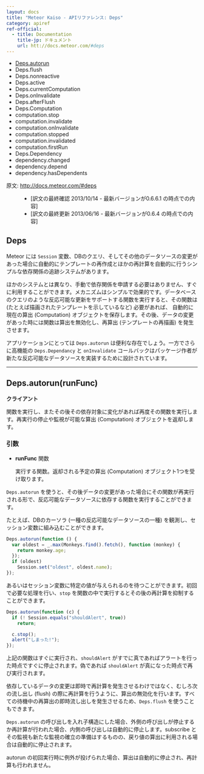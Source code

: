 ```yaml
---
layout: docs
title: "Meteor Kaiso - APIリファレンス: Deps"
category: apiref
ref-official: 
  - title: Documentation
    title-jp: ドキュメント
    url: htt://docs.meteor.com/#deps
---
```


*   [Deps.autorun](#deps_autorun)
*   Deps.flush
*   Deps.nonreactive
*   Deps.active
*   Deps.currentComputation
*   Deps.onInvalidate
*   Deps.afterFlush
*   Deps.Computation
*   computation.stop
*   computation.invalidate
*   computation.onInvalidate
*   computation.stopped
*   computation.invalidated
*   computation.firstRun
*   Deps.Dependency
*   dependency.changed
*   dependency.depend
*   dependency.hasDependents 

<dl>
  <dt>原文: <a href="http://docs.meteor.com/#deps">http://docs.meteor.com/#deps</a><dt>
  <dd>
  <ul>
    <li>[訳文の最終確認 2013/10/14 - 最新バージョンが0.6.6.1 の時点での内容]</li>
    <li>[訳文の最終更新 2013/06/16 - 最新バージョンが0.6.4 の時点での内容]</li>
  </ul>
  </dd>
</dl>

## Deps

Meteor には `Session` 変数、DBのクエリ、そしてその他のデータソースの変更があった場合に自動的にテンプレートの再作成とほかの再計算を自動的に行うシンプルな依存関係の追跡システムがあります。

ほかのシステムとは異なり、手動で依存関係を申請する必要はありません、すぐに利用することができます。メカニズムはシンプルで効果的です。データベースのクエリのような反応可能な更新をサポートする関数を実行すると、その関数は (たとえば描画されたテンプレートを示しているなど) 必要があれば、 自動的に現在の算出 (Computation) オブジェクトを保存します。その後、データの変更があった時には関数は算出を無効化し、再算出 (テンプレートの再描画) を発生させます。

アプリケーションにとっては `Deps.autorun` は便利な存在でしょう。一方でさらに高機能の `Deps.Dependancy` と `onInvalidate` コールバックはパッケージ作者が新たな反応可能なデータソースを実装するために設計されています。

---
<a name="deps_autorun"></a>
## Deps.autorun(runFunc)
__クライアント__

関数を実行し、またその後その依存対象に変化があれば再度その関数を実行します。再実行の停止や監視が可能な算出 (Computation) オブジェクトを返却します。

### 引数

* **runFunc** 関数

    実行する関数。返却される予定の算出 (Computation) オブジェクト1つを受け取ります。

`Deps.autorun` を使うと、その後データの変更があった場合にその関数が再実行される形で、反応可能なデータソースに依存する関数を実行することができます。

たとえば、DBのカーソラ (一種の反応可能なデータソースの一種) を観測し、セッション変数に組み込むことができます。

~~~ javascript
Deps.autorun(function () {
  var oldest = _.max(Monkeys.find().fetch(), function (monkey) {
    return monkey.age;
  });
  if (oldest)
    Session.set("oldest", oldest.name);
});
~~~

あるいはセッション変数に特定の値が与えられるのを待つことができます。初回で必要な処理を行い、`stop` を関数の中で実行するとその後の再計算を抑制することができます。

~~~ javascript
Deps.autorun(function (c) {
  if (! Session.equals("shouldAlert", true))
    return;

  c.stop();
  alert("しまった!");
});
~~~

上記の関数はすぐに実行され、`shouldAlert` がすでに真であればアラートを行った時点ですぐに停止されます。偽であれば `shouldAlert` が真になった時点で再び実行されます。

依存しているデータの変更は即時で再計算を発生させるわけではなく、むしろ次の流し出し (flush) の際に再計算を行うように、算出の無効化を行います。すべての待機中の再算出の即時流し出しを発生させるため、`Deps.flush` を使うこともできます。

`Deps.autorun` の呼び出しを入れ子構造にした場合、外側の呼び出しが停止するか再計算が行われた場合、内側の呼び出しは自動的に停止します。subscribe とその監視も新たな監視の確立の準備はするものの、戻り値の算出に利用される場合は自動的に停止されます。

autorun の初回実行時に例外が投げられた場合、算出は自動的に停止され、再計算も行われません。

